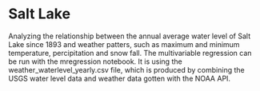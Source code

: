 # Salt Lake
 Analyzing the relationship between the annual average water level of Salt Lake since 1893 and weather patters, such as maximum and minimum temperature, percipitation and snow fall.
 The multivariable regression can be run with the mregression notebook. It is using the weather_waterlevel_yearly.csv file, which is produced by combining the USGS water level data and weather data gotten with the NOAA API.
 
